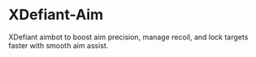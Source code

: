 # XDefiant-Aim
XDefiant aimbot to boost aim precision, manage recoil, and lock targets faster with smooth aim assist.
